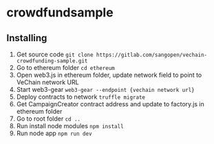 # crowdfundsample

## Installing
1.  Get source code `git clone https://gitlab.com/sangopen/vechain-crowdfunding-sample.git`
2.  Go to ethereum folder `cd ethereum`
3.  Open web3.js in ethereum folder, update network field to point to VeChain network URL
4.  Start web3-gear `web3-gear --endpoint {vechain network url}`
5.  Deploy contracts to network `truffle migrate`
6.  Get CampaignCreator contract address and update to factory.js in ethereum folder
7.  Go to root folder `cd ..`
8.  Run install node modules `npm install`
9.  Run node app `npm run dev`
